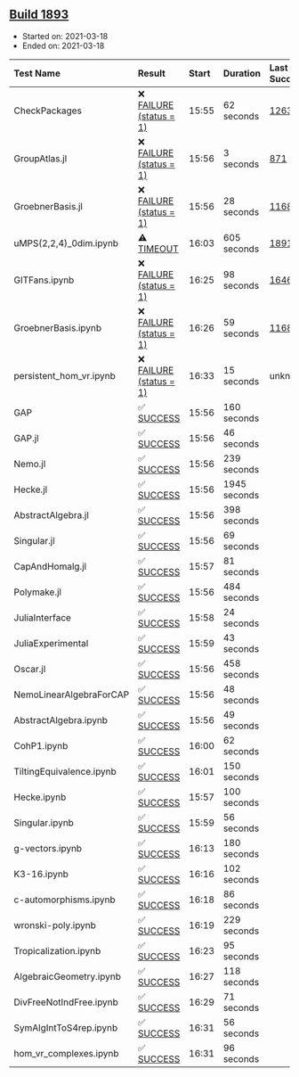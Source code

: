 ## [Build 1893](https://oscarci.mathematik.uni-kl.de/job/oscar-stable/1893/)

* Started on: 2021-03-18
* Ended on: 2021-03-18

| Test Name    | Result | Start | Duration | Last Success | First Failure |
|:-------------|:-------|:------|:---------|:-------------|:--------------|
| CheckPackages | ❌ [FAILURE (status = 1)](https://oscarci.mathematik.uni-kl.de/job/oscar-stable/1893/artifact/logs/build-1893/CheckPackages.log) | 15:55 | 62 seconds | [1263](https://oscarci.mathematik.uni-kl.de/job/oscar-stable/1263/) | [1264](https://oscarci.mathematik.uni-kl.de/job/oscar-stable/1264/) |
| GroupAtlas.jl | ❌ [FAILURE (status = 1)](https://oscarci.mathematik.uni-kl.de/job/oscar-stable/1893/artifact/logs/build-1893/GroupAtlas.jl.log) | 15:56 | 3 seconds | [871](https://oscarci.mathematik.uni-kl.de/job/oscar-stable/871/) | [872](https://oscarci.mathematik.uni-kl.de/job/oscar-stable/872/) |
| GroebnerBasis.jl | ❌ [FAILURE (status = 1)](https://oscarci.mathematik.uni-kl.de/job/oscar-stable/1893/artifact/logs/build-1893/GroebnerBasis.jl.log) | 15:56 | 28 seconds | [1168](https://oscarci.mathematik.uni-kl.de/job/oscar-stable/1168/) | [1169](https://oscarci.mathematik.uni-kl.de/job/oscar-stable/1169/) |
| uMPS(2,2,4)_0dim.ipynb | ⚠ [TIMEOUT](https://oscarci.mathematik.uni-kl.de/job/oscar-stable/1893/artifact/logs/build-1893/uMPS-2-2-4-_0dim.ipynb.log) | 16:03 | 605 seconds | [1891](https://oscarci.mathematik.uni-kl.de/job/oscar-stable/1891/) | [1892](https://oscarci.mathematik.uni-kl.de/job/oscar-stable/1892/) |
| GITFans.ipynb | ❌ [FAILURE (status = 1)](https://oscarci.mathematik.uni-kl.de/job/oscar-stable/1893/artifact/logs/build-1893/GITFans.ipynb.log) | 16:25 | 98 seconds | [1646](https://oscarci.mathematik.uni-kl.de/job/oscar-stable/1646/) | [1647](https://oscarci.mathematik.uni-kl.de/job/oscar-stable/1647/) |
| GroebnerBasis.ipynb | ❌ [FAILURE (status = 1)](https://oscarci.mathematik.uni-kl.de/job/oscar-stable/1893/artifact/logs/build-1893/GroebnerBasis.ipynb.log) | 16:26 | 59 seconds | [1168](https://oscarci.mathematik.uni-kl.de/job/oscar-stable/1168/) | [1169](https://oscarci.mathematik.uni-kl.de/job/oscar-stable/1169/) |
| persistent_hom_vr.ipynb | ❌ [FAILURE (status = 1)](https://oscarci.mathematik.uni-kl.de/job/oscar-stable/1893/artifact/logs/build-1893/persistent_hom_vr.ipynb.log) | 16:33 | 15 seconds | unknown | unknown |
| GAP | ✅ [SUCCESS](https://oscarci.mathematik.uni-kl.de/job/oscar-stable/1893/artifact/logs/build-1893/GAP.log) | 15:56 | 160 seconds |  |  |
| GAP.jl | ✅ [SUCCESS](https://oscarci.mathematik.uni-kl.de/job/oscar-stable/1893/artifact/logs/build-1893/GAP.jl.log) | 15:56 | 46 seconds |  |  |
| Nemo.jl | ✅ [SUCCESS](https://oscarci.mathematik.uni-kl.de/job/oscar-stable/1893/artifact/logs/build-1893/Nemo.jl.log) | 15:56 | 239 seconds |  |  |
| Hecke.jl | ✅ [SUCCESS](https://oscarci.mathematik.uni-kl.de/job/oscar-stable/1893/artifact/logs/build-1893/Hecke.jl.log) | 15:56 | 1945 seconds |  |  |
| AbstractAlgebra.jl | ✅ [SUCCESS](https://oscarci.mathematik.uni-kl.de/job/oscar-stable/1893/artifact/logs/build-1893/AbstractAlgebra.jl.log) | 15:56 | 398 seconds |  |  |
| Singular.jl | ✅ [SUCCESS](https://oscarci.mathematik.uni-kl.de/job/oscar-stable/1893/artifact/logs/build-1893/Singular.jl.log) | 15:56 | 69 seconds |  |  |
| CapAndHomalg.jl | ✅ [SUCCESS](https://oscarci.mathematik.uni-kl.de/job/oscar-stable/1893/artifact/logs/build-1893/CapAndHomalg.jl.log) | 15:57 | 81 seconds |  |  |
| Polymake.jl | ✅ [SUCCESS](https://oscarci.mathematik.uni-kl.de/job/oscar-stable/1893/artifact/logs/build-1893/Polymake.jl.log) | 15:56 | 484 seconds |  |  |
| JuliaInterface | ✅ [SUCCESS](https://oscarci.mathematik.uni-kl.de/job/oscar-stable/1893/artifact/logs/build-1893/JuliaInterface.log) | 15:58 | 24 seconds |  |  |
| JuliaExperimental | ✅ [SUCCESS](https://oscarci.mathematik.uni-kl.de/job/oscar-stable/1893/artifact/logs/build-1893/JuliaExperimental.log) | 15:59 | 43 seconds |  |  |
| Oscar.jl | ✅ [SUCCESS](https://oscarci.mathematik.uni-kl.de/job/oscar-stable/1893/artifact/logs/build-1893/Oscar.jl.log) | 15:56 | 458 seconds |  |  |
| NemoLinearAlgebraForCAP | ✅ [SUCCESS](https://oscarci.mathematik.uni-kl.de/job/oscar-stable/1893/artifact/logs/build-1893/NemoLinearAlgebraForCAP.log) | 15:56 | 48 seconds |  |  |
| AbstractAlgebra.ipynb | ✅ [SUCCESS](https://oscarci.mathematik.uni-kl.de/job/oscar-stable/1893/artifact/logs/build-1893/AbstractAlgebra.ipynb.log) | 15:56 | 49 seconds |  |  |
| CohP1.ipynb | ✅ [SUCCESS](https://oscarci.mathematik.uni-kl.de/job/oscar-stable/1893/artifact/logs/build-1893/CohP1.ipynb.log) | 16:00 | 62 seconds |  |  |
| TiltingEquivalence.ipynb | ✅ [SUCCESS](https://oscarci.mathematik.uni-kl.de/job/oscar-stable/1893/artifact/logs/build-1893/TiltingEquivalence.ipynb.log) | 16:01 | 150 seconds |  |  |
| Hecke.ipynb | ✅ [SUCCESS](https://oscarci.mathematik.uni-kl.de/job/oscar-stable/1893/artifact/logs/build-1893/Hecke.ipynb.log) | 15:57 | 100 seconds |  |  |
| Singular.ipynb | ✅ [SUCCESS](https://oscarci.mathematik.uni-kl.de/job/oscar-stable/1893/artifact/logs/build-1893/Singular.ipynb.log) | 15:59 | 56 seconds |  |  |
| g-vectors.ipynb | ✅ [SUCCESS](https://oscarci.mathematik.uni-kl.de/job/oscar-stable/1893/artifact/logs/build-1893/g-vectors.ipynb.log) | 16:13 | 180 seconds |  |  |
| K3-16.ipynb | ✅ [SUCCESS](https://oscarci.mathematik.uni-kl.de/job/oscar-stable/1893/artifact/logs/build-1893/K3-16.ipynb.log) | 16:16 | 102 seconds |  |  |
| c-automorphisms.ipynb | ✅ [SUCCESS](https://oscarci.mathematik.uni-kl.de/job/oscar-stable/1893/artifact/logs/build-1893/c-automorphisms.ipynb.log) | 16:18 | 86 seconds |  |  |
| wronski-poly.ipynb | ✅ [SUCCESS](https://oscarci.mathematik.uni-kl.de/job/oscar-stable/1893/artifact/logs/build-1893/wronski-poly.ipynb.log) | 16:19 | 229 seconds |  |  |
| Tropicalization.ipynb | ✅ [SUCCESS](https://oscarci.mathematik.uni-kl.de/job/oscar-stable/1893/artifact/logs/build-1893/Tropicalization.ipynb.log) | 16:23 | 95 seconds |  |  |
| AlgebraicGeometry.ipynb | ✅ [SUCCESS](https://oscarci.mathematik.uni-kl.de/job/oscar-stable/1893/artifact/logs/build-1893/AlgebraicGeometry.ipynb.log) | 16:27 | 118 seconds |  |  |
| DivFreeNotIndFree.ipynb | ✅ [SUCCESS](https://oscarci.mathematik.uni-kl.de/job/oscar-stable/1893/artifact/logs/build-1893/DivFreeNotIndFree.ipynb.log) | 16:29 | 71 seconds |  |  |
| SymAlgIntToS4rep.ipynb | ✅ [SUCCESS](https://oscarci.mathematik.uni-kl.de/job/oscar-stable/1893/artifact/logs/build-1893/SymAlgIntToS4rep.ipynb.log) | 16:31 | 56 seconds |  |  |
| hom_vr_complexes.ipynb | ✅ [SUCCESS](https://oscarci.mathematik.uni-kl.de/job/oscar-stable/1893/artifact/logs/build-1893/hom_vr_complexes.ipynb.log) | 16:31 | 96 seconds |  |  |
